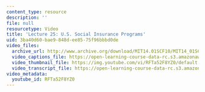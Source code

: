 ```yaml
---
content_type: resource
description: ''
file: null
resourcetype: Video
title: 'Lecture 25: U.S. Social Insurance Programs'
uid: 3ba40d60-bae9-848d-ee85-75f96bbbd0de
video_files:
  archive_url: http://www.archive.org/download/MIT14.01SCF10/MIT14_01SCF10_lec25_300k.mp4
  video_captions_file: https://open-learning-course-data-rc.s3.amazonaws.com/14-01sc-principles-of-microeconomics-fall-2011/4f91d3591f6b58d1864a237315b8530a_RFTa52F8YZ0.vtt
  video_thumbnail_file: https://img.youtube.com/vi/RFTa52F8YZ0/default.jpg
  video_transcript_file: https://open-learning-course-data-rc.s3.amazonaws.com/14-01sc-principles-of-microeconomics-fall-2011/91a621da763ded5beb7e5b9bb71e293f_RFTa52F8YZ0.pdf
video_metadata:
  youtube_id: RFTa52F8YZ0
---
```

